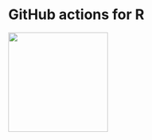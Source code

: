 # GitHub actions for R

<img src="https://github.com/maxheld83/ghactions/blob/master/logo.png?raw=true" width=200/> 
